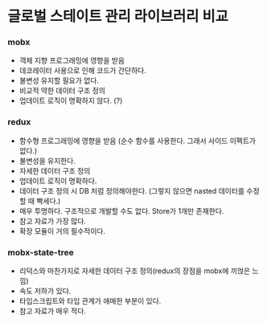 # 글로벌 스테이트 관리 라이브러리 비교

### mobx 

- 객체 지향 프로그래밍에 영향을 받음 
- 데코레이터 사용으로 인해 코드가 간단하다. 
- 불변성 유지할 필요가 없다. 
- 비교적 약한 데이터 구조 정의 
- 업데이트 로직이 명확하지 않다. (?) 



### redux 

- 함수형 프로그래밍에 영향을 받음 (순수 함수를 사용한다. 그래서 사이드 이펙트가 없다.) 
- 불변성을 유지한다. 
- 자세한 데이터 구조 정의 
- 업데이트 로직이 명확하다. 
- 데이터 구조 정의 시 DB 처럼 정의해야한다. (그렇지 않으면 nasted 데이터를 수정할 때 빡세다.) 
- 매우 투명하다. 구조적으로 개발할 수도 없다. Store가 1개만 존재한다. 
- 참고 자료가 가장 많다. 
- 확장 모듈이 거의 필수적이다. 



### mobx-state-tree 

- 리덕스와 마찬가지로 자세한 데이터 구조 정의(redux의 장점을 mobx에 끼얹은 느낌) 
- 속도 저하가 있다. 
- 타입스크립트와 타입 관계가 애매한 부분이 있다. 
- 참고 자료가 매우 적다. 

